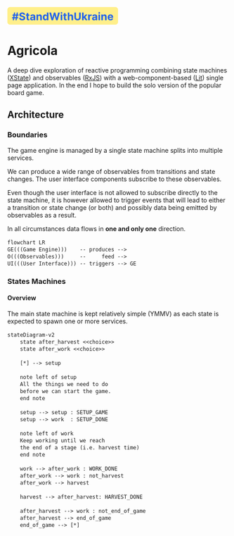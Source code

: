 [![Stand With Ukraine](https://raw.githubusercontent.com/vshymanskyy/StandWithUkraine/main/badges/StandWithUkraine.svg)](https://stand-with-ukraine.pp.ua)

# Agricola

A deep dive exploration of reactive programming combining state machines ([XState][]) and observables ([RxJS][]) with a web-component-based ([Lit][]) single page application. In the end I hope to build the solo version of the popular board game.

## Architecture

### Boundaries

The game engine is managed by a single state machine splits into multiple services.

We can produce a wide range of observables from transitions and state changes. The user interface components subscribe to these observables.

Even though the user interface is not allowed to subscribe directly to the state machine, it is however allowed to trigger events that will lead to either a transition or state change (or both) and possibly data being emitted by observables as a result.

In all circumstances data flows in **one and only one** direction.

```mermaid
flowchart LR
GE(((Game Engine)))    -- produces -->
O(((Observables)))     --     feed -->
UI(((User Interface))) -- triggers --> GE
```

### States Machines

#### Overview

The main state machine is kept relatively simple (YMMV) as each state is expected to spawn one or more services.

```mermaid
stateDiagram-v2
    state after_harvest <<choice>>
    state after_work <<choice>>

    [*] --> setup

    note left of setup
    All the things we need to do
    before we can start the game.
    end note

    setup --> setup : SETUP_GAME
    setup --> work  : SETUP_DONE

    note left of work
    Keep working until we reach
    the end of a stage (i.e. harvest time)
    end note

    work --> after_work : WORK_DONE
    after_work --> work : not_harvest
    after_work --> harvest

    harvest --> after_harvest: HARVEST_DONE

    after_harvest --> work : not_end_of_game
    after_harvest --> end_of_game
    end_of_game --> [*]
```

[XState]: https://xstate.js.org/
[RxJS]: https://rxjs.dev/
[Lit]: https://lit.dev/